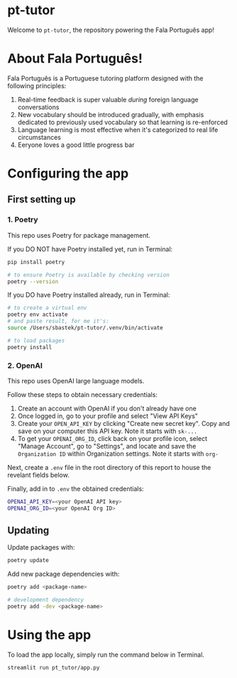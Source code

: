 # pt-tutor
Welcome to `pt-tutor`, the repository powering the Fala Português app! 

# About Fala Português! 
Fala Português is a Portuguese tutoring platform designed with the following principles:
1. Real-time feedback is super valuable _during_ foreign language conversations
2. New vocabulary should be introduced gradually, with emphasis dedicated to previously 
used vocabulary so that learning is re-enforced
3. Language learning is most effective when it's categorized to real life circumstances
4. Eeryone loves a good little progress bar 

# Configuring the app

## First setting up 

### 1. Poetry 
This repo uses Poetry for package management. 

If you DO NOT have Poetry installed yet, run in Terminal:
```bash
pip install poetry 

# to ensure Poetry is available by checking version
poetry --version  
```

If you DO have Poetry installed already, run in Terminal:
```bash
# to create a virtual env
poetry env activate 
# and paste result, for me it's:
source /Users/sbastek/pt-tutor/.venv/bin/activate

# to load packages
poetry install 
```

### 2. OpenAI 
This repo uses OpenAI large language models. 

Follow these steps to obtain necessary credentials:
1. Create an account with OpenAI if you don't already have one 
2. Once logged in, go to your profile and select "View API Keys" 
3. Create your `OPEN_API_KEY` by clicking "Create new secret key".
Copy and save on your computer this API key. Note it starts with `sk-...`
4. To get your `OPENAI_ORG_ID`, click back on your profile icon, select "Manage Account",
go to "Settings", and locate and save the `Organization ID` within Organization settings. 
Note it starts with `org-`


Next, create a `.env` file in the root directory of this report to house the revelant fields below. 

Finally, add in to `.env` the obtained credentials:
```bash
OPENAI_API_KEY=<your OpenAI API key>
OPENAI_ORG_ID=<your OpenAI Org ID>
```

## Updating  
Update packages with: 
```bash
poetry update
```

Add new package dependencies with: 
```bash
poetry add <package-name>  

# development dependency
poetry add -dev <package-name>
```

# Using the app 
To load the app locally, simply run the command below in Terminal.
```bash
streamlit run pt_tutor/app.py
```
